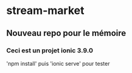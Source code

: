 # stream-market
## Nouveau repo pour le mémoire
### Ceci est un projet ionic 3.9.0
'npm install'
puis 'ionic serve' pour tester
